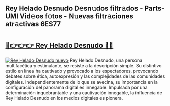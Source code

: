 ## Rey Helado Desnudo D𝚎sn𝚞dos filtr𝚊dos - Parts-UMl Vid𝚎os f𝚘tos - N𝚞evas filtr𝚊ciones atr𝚊ctivas 6ES77

# <h2><a href="http://mbbahs.tromn.icu/?c=Rey+Helado+Desnudo">🔗👉👉👉 Rey Helado Desnudo 🔗🔗</a></h2>

[![Rey Helado Desnudo nuevo](https://i.imgur.com/pEAQMta.gif)](http://mbbahs.tromn.icu/?c=Rey+Helado+Desnudo)
Rey Helado Desnudo, una persona multifacética y estimulante, se resiste a la descripción simple. Su distintivo estilo en línea ha cautivado y provocado a los espectadores, provocando debates sobre ética, autoexpresión y las complejidades de las comunidades digitales. Independientemente de lo que se avecina, su importancia en la configuración del panorama digital es innegable. Impulsada por una determinación inquebrantable y una cautivación innegable, la influencia de Rey Helado Desnudo en los medios digitales es pionera.

